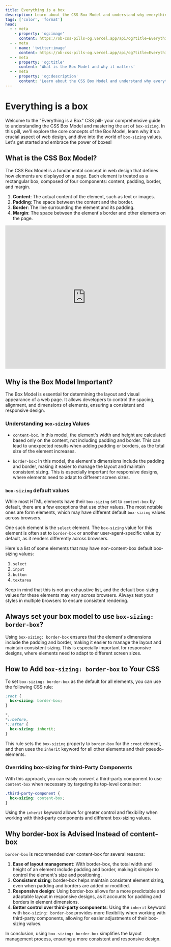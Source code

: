 ```yaml
---
title: Everything is a box
description: Learn about the CSS Box Model and understand why everything is a box in CSS.
tags: ['color', 'format']
head:
  - - meta
    - property: 'og:image' 
      content: https://ob-css-pills-og.vercel.app/api/og?title=Everything%20is%20a%20box
  - - meta
    - name: 'twitter:image' 
      content: https://ob-css-pills-og.vercel.app/api/og?title=Everything%20is%20a%20box
  - - meta
    - property: 'og:title'
      content: 'What is the Box Model and why it matters'
  - - meta
    - property: 'og:description'
      content: 'Learn about the CSS Box Model and understand why everything is a box in CSS.'
---
```

<script setup>
  import PostAuthors from '../.vitepress/components/PostAuthors.vue'
</script>
# Everything is a box

Welcome to the "Everything is a Box" CSS pill- your comprehensive guide to understanding the CSS Box Model and mastering the art of `box-sizing`. In this pill, we'll explore the core concepts of the Box Model, learn why it's a crucial aspect of web design, and dive into the world of `box-sizing` values. Let's get started and embrace the power of boxes!

## What is the CSS Box Model?

The CSS Box Model is a fundamental concept in web design that defines how elements are displayed on a page. Each element is treated as a rectangular box, composed of four components: content, padding, border, and margin.

1. **Content**: The actual content of the element, such as text or images.
2. **Padding**: The space between the content and the border.
3. **Border**: The line surrounding the element and its padding.
4. **Margin**: The space between the element's border and other elements on the page.

<iframe height="450" style="width: 100%;" scrolling="no" title="Box Model Example" src="https://codepen.io/carpasse/embed/LYJvPdY?height=450&theme-id=dark&default-tab=result" frameborder="no" loading="lazy" allowtransparency="true" allowfullscreen="true">
  See the Pen <a href='https://codepen.io/carpasse/pen/LYJvPdY'>Box Model Example</a> by Your Name (<a href='https://codepen.io/carpasse'>@carpasse</a>) on <a href='https://codepen.io'>CodePen</a>.
</iframe>

## Why is the Box Model Important?

The Box Model is essential for determining the layout and visual appearance of a web page. It allows developers to control the spacing, alignment, and dimensions of elements, ensuring a consistent and responsive design.

### Understanding `box-sizing` Values

- `content-box`. In this model, the element's width and height are calculated based only on the content, not including padding and border. This can lead to unexpected results when adding padding or borders, as the total size of the element increases.

- `border-box`: In this model, the element's dimensions include the padding and border, making it easier to manage the layout and maintain consistent sizing. This is especially important for responsive designs, where elements need to adapt to different screen sizes.

### `box-sizing` default values

While most HTML elements have their `box-sizing` set to `content-box` by default, there are a few exceptions that use other values. The most notable ones are form elements, which may have different default `box-sizing` values across browsers.

One such element is the `select` element. The `box-sizing` value for this element is often set to `border-box` or another user-agent-specific value by default, as it renders differently across browsers.

Here's a list of some elements that may have non-content-box default box-sizing values:

1. `select`
2. `input`
3. `button`
4. `textarea`

Keep in mind that this is not an exhaustive list, and the default box-sizing values for these elements may vary across browsers. Always test your styles in multiple browsers to ensure consistent rendering.

## Always set your box model to use `box-sizing: border-box`?

Using `box-sizing: border-box` ensures that the element's dimensions include the padding and border, making it easier to manage the layout and maintain consistent sizing. This is especially important for responsive designs, where elements need to adapt to different screen sizes.

## How to Add `box-sizing: border-box` to Your CSS

To set `box-sizing: border-box` as the default for all elements, you can use the following CSS rule:

```css
:root {
  box-sizing: border-box;
}

*,
*::before,
*::after {
  box-sizing: inherit;
}
```

This rule sets the `box-sizing` property to `border-box` for the `:root` element, and then uses the `inherit` keyword for all other elements and their pseudo-elements.

### Overriding box-sizing for third-Party Components

With this approach, you can easily convert a third-party component to use `content-box` when necessary by targeting its top-level container:

```css
.third-party-component {
  box-sizing: content-box;
}
```

Using the `inherit` keyword allows for greater control and flexibility when working with third-party components and different box-sizing values.

## Why border-box is Advised Instead of content-box

`border-box` is recommended over content-box for several reasons:

1. **Ease of layout management**: With border-box, the total width and height of an element include padding and border, making it simpler to control the element's size and positioning.
2. **Consistent sizing**: border-box helps maintain consistent element sizing, even when padding and borders are added or modified.
3. **Responsive design**: Using border-box allows for a more predictable and adaptable layout in responsive designs, as it accounts for padding and borders in element dimensions.
4. **Better control over third-party components**: Using the `inherit` keyword with `box-sizing: border-box` provides more flexibility when working with third-party components, allowing for easier adjustments of their box-sizing values.

In conclusion, using `box-sizing: border-box` simplifies the layout management process, ensuring a more consistent and responsive design.
